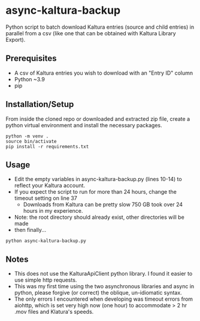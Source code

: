 # async-kaltura-backup
Python script to batch download Kaltura entries (source and child entries) in parallel from a csv (like one that can be obtained with Kaltura Library Export).

## Prerequisites
* A csv of Kaltura entries you wish to download with an "Entry ID" column
* Python ~3.9
* pip

## Installation/Setup
From inside the cloned repo or downloaded and extracted zip file, create a python virtual environment and install the necessary packages.
```
python -m venv .
source bin/activate
pip install -r requirements.txt
```
## Usage
* Edit the empty variables in async-kaltura-backup.py (lines 10-14) to reflect your Kaltura account.
* If you expect the script to run for more than 24 hours, change the timeout setting on line 37
	* Downloads from Kaltura can be pretty slow 750 GB took over 24 hours in my experience.
* Note: the root directory should already exist, other directories will be made
* then finally...
```
python async-kaltura-backup.py 
```

## Notes
* This does not use the KalturaApiClient python library. I found it easier to use simple http requests.
* This was my first time using the two asynchronous libraries and async in python, please forgive (or correct) the oblique, un-idiomatic syntax.
* The only errors I encountered when developing was timeout errors from aiohttp, which is set very high now (one hour) to accommodate > 2 hr .mov files and Klatura's speeds. 
